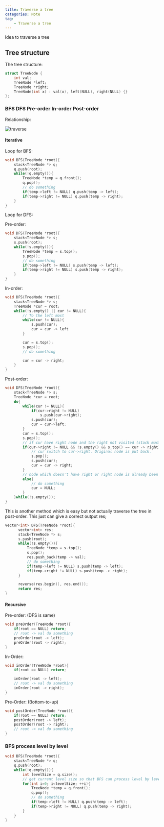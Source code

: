 ```yaml
---
title: Traverse a tree
categories: Note
tag:
    - Traverse a tree
---
```


Idea to traverse a tree

## Tree structure

The tree structure:

```cpp
struct TreeNode {
    int val;
    TreeNode *left;
    TreeNode *right;
    TreeNode(int x) : val(x), left(NULL), right(NULL) {}
};
```

### BFS DFS Pre-order In-order Post-order

Relationship:

![traverse]({{site.url}}{{site.baseurl}}/public/images/2020-02-10/145_transverse.png)

#### Iterative

Loop for BFS:

```cpp
void BFS(TreeNode *root){
    stack<TreeNode *> q;
    q.push(root);
    while(!q.empty()){
        TreeNode *temp = q.front();
        q.pop();
        // do something
        if(temp->left != NULL) q.push(temp -> left);
        if(temp->right != NULL) q.push(temp -> right);
    }
}
```

Loop for DFS:

Pre-order:

```cpp
void DFS(TreeNode *root){
    stack<TreeNode *> s;
    s.push(root);
    while(!s.empty()){
        TreeNode *temp = s.top();
        s.pop();
        // do something
        if(temp->left != NULL) s.push(temp -> left);
        if(temp->right != NULL) s.push(temp -> right);
    }
}
```

In-order:

```cpp
void DFS(TreeNode *root){
    stack<TreeNode *> s;
    TreeNode *cur = root;
    while(!s.empty() || cur != NULL){
        // To the left most
        while(cur != NULL){
            s.push(cur);
            cur = cur -> left
        }

        cur = s.top();
        s.pop();
        // do something

        cur = cur -> right;
    }
}
```

Post-order:

```cpp
void DFS(TreeNode *root){
    stack<TreeNode *> s;
    TreeNode *cur = root;
    do{
        while(cur != NULL){
            if(cur->right != NULL)
                s.push(cur->right);
            s.push(cur);
            cur = cur->left;
        }
        cur = s.top();
        s.pop();
        // if cur have right node and the right not visited (stack must have top)
        if(cur->right != NULL && !s.empty() && s.top() == cur -> right){
            // cur switch to cur->right. Original node is put back.
            s.pop();
            s.push(cur);
            cur = cur -> right;
        }
        // node which doesn't have right or right node is already been processed.
        else{
            // do something
            cur = NULL;
        }
    }while(!s.empty());
}
```

This is another method which is easy but not actually traverse the tree in post-order. This just can give a correct output res;

```cpp
vector<int> DFS(TreeNode *root){
      vector<int> res;
      stack<TreeNode *> s;
      s.push(root);
      while(!s.empty()){
          TreeNode *temp = s.top();
          s.pop();
          res.push_back(temp -> val);
          // do something
          if(temp->left != NULL) s.push(temp -> left);
          if(temp->right != NULL) s.push(temp -> right);
      }

      reverse(res.begin(), res.end());
      return res;
}
```

#### Recursive

Pre-order: (DFS is same)

```cpp
void preOrder(TreeNode *root){
    if(root == NULL) return;
    // root -> val do something
    preOrder(root -> left);
    preOrder(root -> right);
}
```

In-Order:

```cpp
void inOrder(TreeNode *root){
    if(root == NULL) return;

    inOrder(root -> left);
    // root -> val do something
    inOrder(root -> right);
}
```

Pre-Order: (Bottom-to-up)

```cpp
void postOrder(TreeNode *root){
    if(root == NULL) return;
    postOrder(root -> left);
    postOrder(root -> right);
    // root -> val do something
}
```

### BFS process level by level

```cpp
void BFS(TreeNode *root){
    stack<TreeNode *> q;
    q.push(root);
    while(!q.empty()){
        int levelSize = q.size();
        // get current level size so that BFS can process level by level
        for(int i=0; i<levelSize; ++i){
            TreeNode *temp = q.front();
            q.pop();
            // do something
            if(temp->left != NULL) q.push(temp -> left);
            if(temp->right != NULL) q.push(temp -> right);
        }
    }
}
```
